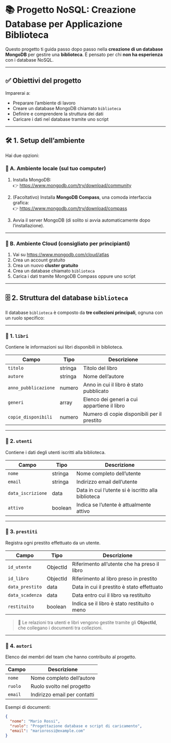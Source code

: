 # 📚 Progetto NoSQL: Creazione Database per Applicazione Biblioteca

Questo progetto ti guida passo dopo passo nella **creazione di un database MongoDB** per gestire una **biblioteca**. È pensato per chi **non ha esperienza** con i database NoSQL.

---

## ✅ Obiettivi del progetto

Imparerai a:

- Preparare l’ambiente di lavoro
- Creare un database MongoDB chiamato `biblioteca`
- Definire e comprendere la struttura dei dati
- Caricare i dati nel database tramite uno script

---

## 🛠️ 1. Setup dell’ambiente

Hai due opzioni:

### 🔹 A. Ambiente locale (sul tuo computer)

1. Installa MongoDB:  
   👉 https://www.mongodb.com/try/download/community

2. (Facoltativo) Installa **MongoDB Compass**, una comoda interfaccia grafica:  
   👉 https://www.mongodb.com/try/download/compass

3. Avvia il server MongoDB (di solito si avvia automaticamente dopo l’installazione).

---

### 🔹 B. Ambiente Cloud (consigliato per principianti)

1. Vai su https://www.mongodb.com/cloud/atlas  
2. Crea un account gratuito  
3. Crea un nuovo **cluster gratuito**  
4. Crea un database chiamato `biblioteca`  
5. Carica i dati tramite MongoDB Compass oppure uno script

---

## 🗄️ 2. Struttura del database `biblioteca`

Il database `biblioteca` è composto da **tre collezioni principali**, ognuna con un ruolo specifico:

---

### 📁 1. `libri`

Contiene le informazioni sui libri disponibili in biblioteca.

| Campo               | Tipo         | Descrizione                                     |
|---------------------|--------------|------------------------------------------------|
| `titolo`            | stringa      | Titolo del libro                                |
| `autore`            | stringa      | Nome dell’autore                                |
| `anno_pubblicazione`| numero       | Anno in cui il libro è stato pubblicato        |
| `generi`            | array        | Elenco dei generi a cui appartiene il libro    |
| `copie_disponibili` | numero       | Numero di copie disponibili per il prestito    |

---

### 📁 2. `utenti`

Contiene i dati degli utenti iscritti alla biblioteca.

| Campo              | Tipo    | Descrizione                                      |
|--------------------|---------|--------------------------------------------------|
| `nome`             | stringa | Nome completo dell’utente                        |
| `email`            | stringa | Indirizzo email dell’utente                      |
| `data_iscrizione`  | data    | Data in cui l’utente si è iscritto alla biblioteca |
| `attivo`           | boolean | Indica se l’utente è attualmente attivo          |

---

### 📁 3. `prestiti`

Registra ogni prestito effettuato da un utente.

| Campo             | Tipo      | Descrizione                                     |
|-------------------|-----------|------------------------------------------------|
| `id_utente`       | ObjectId  | Riferimento all’utente che ha preso il libro   |
| `id_libro`        | ObjectId  | Riferimento al libro preso in prestito         |
| `data_prestito`   | data      | Data in cui il prestito è stato effettuato     |
| `data_scadenza`   | data      | Data entro cui il libro va restituito          |
| `restituito`      | boolean   | Indica se il libro è stato restituito o meno   |

> 🔗 Le relazioni tra utenti e libri vengono gestite tramite gli **ObjectId**, che collegano i documenti tra collezioni.

---

### 📁 4. `autori`

Elenco dei membri del team che hanno contribuito al progetto.

| Campo  | Descrizione                                  |
|--------|----------------------------------------------|
| `nome` | Nome completo dell’autore                    |
| `ruolo`| Ruolo svolto nel progetto                     |
| `email`| Indirizzo email per contatti                   |

Esempi di documenti:

```json
{
  "nome": "Mario Rossi",
  "ruolo": "Progettazione database e script di caricamento",
  "email": "mariorossi@example.com"
}
